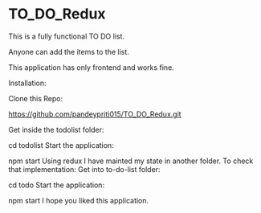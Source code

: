 # TO_DO_Redux

This is a fully functional TO DO list.

Anyone can add the items to the list.

This application has only frontend and works fine.

Installation:

Clone this Repo:

https://github.com/pandeypriti015/TO_DO_Redux.git

Get inside the todolist folder:

cd todolist
Start the application:

npm start
Using redux I have mainted my state in another folder. To check that implementation: Get into to-do-list folder:

cd todo
Start the application:

npm start
I hope you liked this application.

